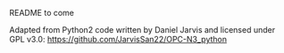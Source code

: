 README to come

Adapted from Python2 code written by Daniel Jarvis and
licensed under GPL v3.0:
https://github.com/JarvisSan22/OPC-N3_python
